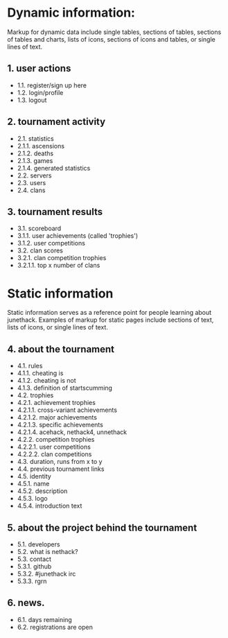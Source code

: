 
# Dynamic information:

Markup for dynamic data include single tables, sections of tables, sections of tables and charts, lists of icons, sections of icons and tables, or single lines of text.

## 1. user actions

- 1.1. register/sign up here
- 1.2. login/profile
- 1.3. logout

## 2. tournament activity

- 2.1. statistics
- 2.1.1. ascensions
- 2.1.2. deaths
- 2.1.3. games
- 2.1.4. generated statistics
- 2.2. servers
- 2.3. users
- 2.4. clans

## 3. tournament results

- 3.1. scoreboard
- 3.1.1. user achievements (called 'trophies')
- 3.1.2. user competitions
- 3.2. clan scores
- 3.2.1. clan competition trophies
- 3.2.1.1. top x number of clans

# Static information

Static information serves as a reference point for people learning about junethack.  Examples of markup for static pages include sections of text, lists of icons, or single lines of text.

## 4. about the tournament

- 4.1. rules
- 4.1.1. cheating is
- 4.1.2. cheating is not
- 4.1.3. definition of startscumming
- 4.2. trophies
- 4.2.1. achievement trophies
- 4.2.1.1. cross-variant achievements
- 4.2.1.2. major achievements
- 4.2.1.3. specific achievements
- 4.2.1.4. acehack, nethack4, unnethack
- 4.2.2. competition trophies
- 4.2.2.1. user competitions
- 4.2.2.2. clan competitions
- 4.3. duration, runs from x to y
- 4.4. previous tournament links
- 4.5. identity
- 4.5.1. name
- 4.5.2. description
- 4.5.3. logo
- 4.5.4. introduction text

## 5. about the project behind the tournament

- 5.1. developers
- 5.2. what is nethack?
- 5.3. contact
- 5.3.1. github
- 5.3.2. #junethack irc
- 5.3.3. rgrn

## 6. news.

- 6.1. days remaining
- 6.2. registrations are open
